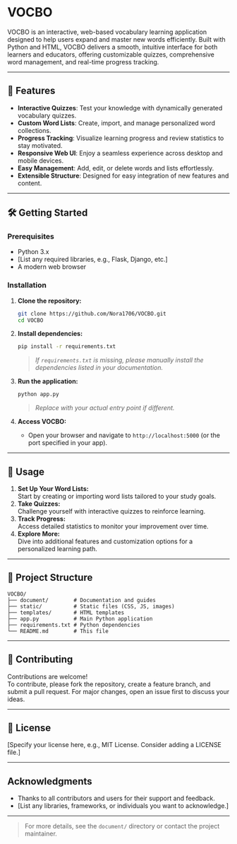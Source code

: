 # VOCBO

VOCBO is an interactive, web-based vocabulary learning application designed to help users expand and master new words efficiently. Built with Python and HTML, VOCBO delivers a smooth, intuitive interface for both learners and educators, offering customizable quizzes, comprehensive word management, and real-time progress tracking.

---

## 🚀 Features

- **Interactive Quizzes**: Test your knowledge with dynamically generated vocabulary quizzes.
- **Custom Word Lists**: Create, import, and manage personalized word collections.
- **Progress Tracking**: Visualize learning progress and review statistics to stay motivated.
- **Responsive Web UI**: Enjoy a seamless experience across desktop and mobile devices.
- **Easy Management**: Add, edit, or delete words and lists effortlessly.
- **Extensible Structure**: Designed for easy integration of new features and content.

---

## 🛠️ Getting Started

### Prerequisites

- Python 3.x
- [List any required libraries, e.g., Flask, Django, etc.]
- A modern web browser

### Installation

1. **Clone the repository:**
    ```bash
    git clone https://github.com/Nora1706/VOCBO.git
    cd VOCBO
    ```

2. **Install dependencies:**
    ```bash
    pip install -r requirements.txt
    ```
    > _If `requirements.txt` is missing, please manually install the dependencies listed in your documentation._

3. **Run the application:**
    ```bash
    python app.py
    ```
    > _Replace with your actual entry point if different._

4. **Access VOCBO:**
    - Open your browser and navigate to `http://localhost:5000` (or the port specified in your app).

---

## 📝 Usage

1. **Set Up Your Word Lists:**  
   Start by creating or importing word lists tailored to your study goals.
2. **Take Quizzes:**  
   Challenge yourself with interactive quizzes to reinforce learning.
3. **Track Progress:**  
   Access detailed statistics to monitor your improvement over time.
4. **Explore More:**  
   Dive into additional features and customization options for a personalized learning path.

---

## 📁 Project Structure

```
VOCBO/
├── document/        # Documentation and guides
├── static/          # Static files (CSS, JS, images)
├── templates/       # HTML templates
├── app.py           # Main Python application
├── requirements.txt # Python dependencies
└── README.md        # This file
```

---

## 🤝 Contributing

Contributions are welcome!  
To contribute, please fork the repository, create a feature branch, and submit a pull request. For major changes, open an issue first to discuss your ideas.

---

## 📄 License

[Specify your license here, e.g., MIT License. Consider adding a LICENSE file.]

---

##  Acknowledgments

- Thanks to all contributors and users for their support and feedback.
- [List any libraries, frameworks, or individuals you want to acknowledge.]

---

> For more details, see the `document/` directory or contact the project maintainer.

 
 
